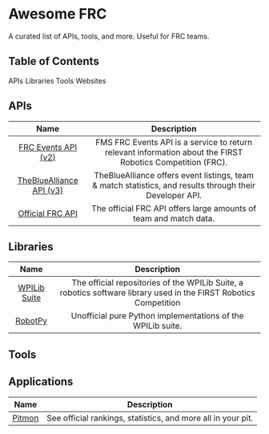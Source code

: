 # Awesome FRC

A curated list of APIs, tools, and more. Useful for FRC teams.

## Table of Contents

APIs
Libraries
Tools
Websites

## APIs

|                                  Name                                 |                                                 Description                                                |
|:---------------------------------------------------------------------:|:----------------------------------------------------------------------------------------------------------:|
|       [FRC Events API (v2)](https://frcevents2.docs.apiary.io/)       | FMS FRC Events API is a service to return relevant information about the FIRST Robotics Competition (FRC). |
|  [TheBlueAlliance API (v3)](https://www.thebluealliance.com/apidocs)  |  TheBlueAlliance offers event listings, team & match statistics, and results through their Developer API.  |
| [Official FRC API](https://frc-events.firstinspires.org/services/API) |                      The official FRC API offers large amounts of team and match data.                     |

## Libraries

|                      Name                      |                                                    Description                                                    |
|:----------------------------------------------:|:-----------------------------------------------------------------------------------------------------------------:|
| [WPILib Suite](https://github.com/wpilibsuite) | The official repositories of the WPILib Suite, a robotics software library used in the FIRST Robotics Competition |
|      [RobotPy](https://github.com/robotpy)     |                            Unofficial pure Python implementations of the WPILib suite.                            |

## Tools

## Applications

|                       Name                       |                          Description                         |
|:------------------------------------------------:|:------------------------------------------------------------:|
| [Pitmon](https://github.com/banting-7200/Pitmon) | See official rankings, statistics, and more all in your pit. |